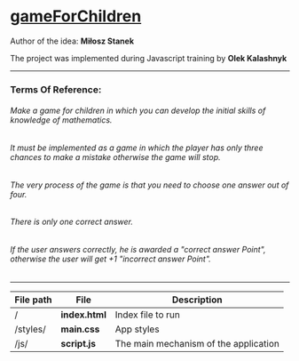 [gameForChildren](https://github.com/oleksiykalashnyk/taskForJS-gameForChildren)
========================

Author of the idea: 
**Miłosz Stanek**


The project was implemented during Javascript training by 
**Olek Kalashnyk**

-------------------------------
### Terms Of Reference:

###### Make a game for children in which you can develop the initial skills of knowledge of mathematics.
###### It must be implemented as a game in which the player has only three chances to make a mistake otherwise the game will stop.
###### The very process of the game is that you need to choose one answer out of four.
###### There is only one correct answer.
###### If the user answers correctly, he is awarded a "correct answer Point", otherwise the user will get +1 "incorrect answer Point".

-------------------------------

File path | File  | Description
----------|-------|-----------------
/              |**index.html** |         Index file to run
/styles/       |**main.css** |          App styles
/js/           |**script.js**|         The main mechanism of the application
